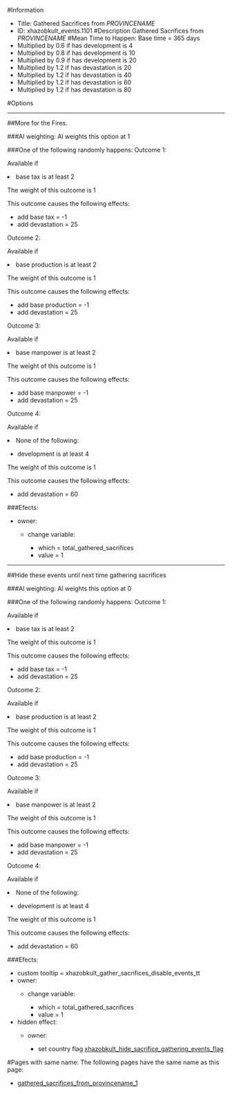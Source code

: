 #Information
 - Title: Gathered Sacrifices from $PROVINCENAME$
 - ID: xhazobkult_events.1101
#Description
Gathered Sacrifices from $PROVINCENAME$
#Mean Time to Happen:
Base time = 365 days
 - Multiplied by 0.6 if has development is 4
 - Multiplied by 0.8 if has development is 10
 - Multiplied by 0.9 if has development is 20
 - Multiplied by 1.2 if has devastation is 20
 - Multiplied by 1.2 if has devastation is 40
 - Multiplied by 1.2 if has devastation is 60
 - Multiplied by 1.2 if has devastation is 80

#Options

___
##More for the Fires.

###AI weighting:
AI weights this option at 1


###One of the following randomly happens:
Outcome 1:

Available if <li>base tax is at least 2</li>

The weight of this outcome is 1

This outcome causes the following effects:<ul><li>add base tax = -1</li><li>add devastation = 25</li></ul>
Outcome 2:

Available if <li>base production is at least 2</li>

The weight of this outcome is 1

This outcome causes the following effects:<ul><li>add base production = -1</li><li>add devastation = 25</li></ul>
Outcome 3:

Available if <li>base manpower is at least 2</li>

The weight of this outcome is 1

This outcome causes the following effects:<ul><li>add base manpower = -1</li><li>add devastation = 25</li></ul>
Outcome 4:

Available if <li>None of the following:</li><ul><li>development is at least 4</li></ul>

The weight of this outcome is 1

This outcome causes the following effects:<ul><li>add devastation = 60</li></ul>

###Efects:<ul><li>owner:</li><ul><li>change variable:</li><ul><li>which = total_gathered_sacrifices</li><li>value = 1</li></ul></ul></ul>

___
##Hide these events until next time gathering sacrifices

###AI weighting:
AI weights this option at 0


###One of the following randomly happens:
Outcome 1:

Available if <li>base tax is at least 2</li>

The weight of this outcome is 1

This outcome causes the following effects:<ul><li>add base tax = -1</li><li>add devastation = 25</li></ul>
Outcome 2:

Available if <li>base production is at least 2</li>

The weight of this outcome is 1

This outcome causes the following effects:<ul><li>add base production = -1</li><li>add devastation = 25</li></ul>
Outcome 3:

Available if <li>base manpower is at least 2</li>

The weight of this outcome is 1

This outcome causes the following effects:<ul><li>add base manpower = -1</li><li>add devastation = 25</li></ul>
Outcome 4:

Available if <li>None of the following:</li><ul><li>development is at least 4</li></ul>

The weight of this outcome is 1

This outcome causes the following effects:<ul><li>add devastation = 60</li></ul>

###Efects:<ul><li>custom tooltip = xhazobkult_gather_sacrifices_disable_events_tt</li><li>owner:</li><ul><li>change variable:</li><ul><li>which = total_gathered_sacrifices</li><li>value = 1</li></ul></ul><li>hidden effect:</li><ul><li>owner:</li><ul><li>set country flag [xhazobkult_hide_sacrifice_gathering_events_flag](../flags/xhazobkult_hide_sacrifice_gathering_events_flag.md)</li></ul></ul></ul>


#Pages with same name:
The following pages have the same name as this page:
 - [gathered_sacrifices_from_provincename_1](gathered_sacrifices_from_provincename_1.md)
